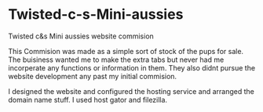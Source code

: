 # Twisted-c-s-Mini-aussies
Twisted c&amp;s Mini aussies website commision

This Commision was made as a simple sort of stock of the pups for sale. The buisiness wanted me to make the extra tabs but never had me incorperate any functions or information in them. They also didnt pursue the website development any past my initial commision.

I designed the website and configured the hosting service and arranged the domain name stuff. I used host gator and filezilla.
